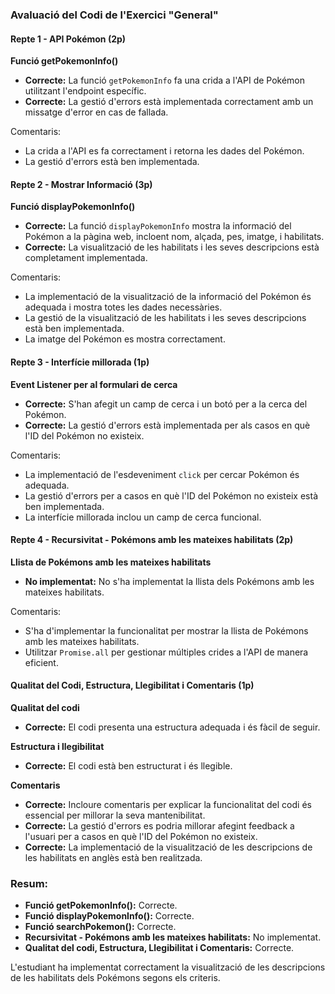 ### Avaluació del Codi de l'Exercici "General"

#### Repte 1 - API Pokémon (2p)

**Funció getPokemonInfo()**

- **Correcte:** La funció `getPokemonInfo` fa una crida a l'API de Pokémon utilitzant l'endpoint específic.
- **Correcte:** La gestió d'errors està implementada correctament amb un missatge d'error en cas de fallada.

Comentaris:

- La crida a l'API es fa correctament i retorna les dades del Pokémon.
- La gestió d'errors està ben implementada.

#### Repte 2 - Mostrar Informació (3p)

**Funció displayPokemonInfo()**

- **Correcte:** La funció `displayPokemonInfo` mostra la informació del Pokémon a la pàgina web, incloent nom, alçada, pes, imatge, i habilitats.
- **Correcte:** La visualització de les habilitats i les seves descripcions està completament implementada.

Comentaris:

- La implementació de la visualització de la informació del Pokémon és adequada i mostra totes les dades necessàries.
- La gestió de la visualització de les habilitats i les seves descripcions està ben implementada.
- La imatge del Pokémon es mostra correctament.

#### Repte 3 - Interfície millorada (1p)

**Event Listener per al formulari de cerca**

- **Correcte:** S'han afegit un camp de cerca i un botó per a la cerca del Pokémon.
- **Correcte:** La gestió d'errors està implementada per als casos en què l'ID del Pokémon no existeix.

Comentaris:

- La implementació de l'esdeveniment `click` per cercar Pokémon és adequada.
- La gestió d'errors per a casos en què l'ID del Pokémon no existeix està ben implementada.
- La interfície millorada inclou un camp de cerca funcional.

#### Repte 4 - Recursivitat - Pokémons amb les mateixes habilitats (2p)

**Llista de Pokémons amb les mateixes habilitats**

- **No implementat:** No s'ha implementat la llista dels Pokémons amb les mateixes habilitats.

Comentaris:

- S'ha d'implementar la funcionalitat per mostrar la llista de Pokémons amb les mateixes habilitats.
- Utilitzar `Promise.all` per gestionar múltiples crides a l'API de manera eficient.

#### Qualitat del Codi, Estructura, Llegibilitat i Comentaris (1p)

**Qualitat del codi**

- **Correcte:** El codi presenta una estructura adequada i és fàcil de seguir.

**Estructura i llegibilitat**

- **Correcte:** El codi està ben estructurat i és llegible.

**Comentaris**

- **Correcte:** Incloure comentaris per explicar la funcionalitat del codi és essencial per millorar la seva mantenibilitat.
- **Correcte:** La gestió d'errors es podria millorar afegint feedback a l'usuari per a casos en què l'ID del Pokémon no existeix.
- **Correcte:** La implementació de la visualització de les descripcions de les habilitats en anglès està ben realitzada.

### Resum:

- **Funció getPokemonInfo():** Correcte.
- **Funció displayPokemonInfo():** Correcte.
- **Funció searchPokemon():** Correcte.
- **Recursivitat - Pokémons amb les mateixes habilitats:** No implementat.
- **Qualitat del codi, Estructura, Llegibilitat i Comentaris:** Correcte.

L'estudiant ha implementat correctament la visualització de les descripcions de les habilitats dels Pokémons segons els criteris.
